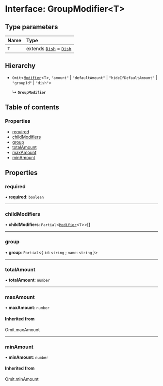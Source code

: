 # Interface: GroupModifier<T\>

## Type parameters

| Name | Type |
| :------ | :------ |
| `T` | extends [`Dish`](Dish.md) = [`Dish`](Dish.md) |

## Hierarchy

- `Omit`<[`Modifier`](Modifier.md)<`T`\>, ``"amount"`` \| ``"defaultAmount"`` \| ``"hideIfDefaultAmount"`` \| ``"groupId"`` \| ``"dish"``\>

  ↳ **`GroupModifier`**

## Table of contents

### Properties

- [required](GroupModifier.md#required)
- [childModifiers](GroupModifier.md#childmodifiers)
- [group](GroupModifier.md#group)
- [totalAmount](GroupModifier.md#totalamount)
- [maxAmount](GroupModifier.md#maxamount)
- [minAmount](GroupModifier.md#minamount)

## Properties

### required

• **required**: `boolean`

___

### childModifiers

• **childModifiers**: `Partial`<[`Modifier`](Modifier.md)<`T`\>\>[]

___

### group

• **group**: `Partial`<{ `id`: `string` ; `name`: `string`  }\>

___

### totalAmount

• **totalAmount**: `number`

___

### maxAmount

• **maxAmount**: `number`

#### Inherited from

Omit.maxAmount

___

### minAmount

• **minAmount**: `number`

#### Inherited from

Omit.minAmount
